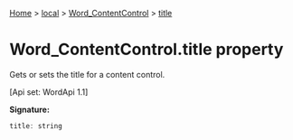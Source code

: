 [Home](./index) &gt; [local](local.md) &gt; [Word\_ContentControl](local.word_contentcontrol.md) &gt; [title](local.word_contentcontrol.title.md)

# Word\_ContentControl.title property

Gets or sets the title for a content control. 

 \[Api set: WordApi 1.1\]

**Signature:**
```javascript
title: string
```
